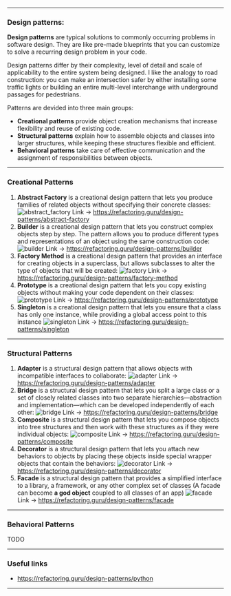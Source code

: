 - - -
### Design patterns:
__Design patterns__ are typical solutions to commonly occurring problems in software design. They are like pre-made blueprints that you can customize to solve a recurring design problem in your code.

Design patterns differ by their complexity, level of detail and scale of applicability to the entire system being designed. I like the analogy to road construction: you can make an intersection safer by either installing some traffic lights or building an entire multi-level interchange with underground passages for pedestrians.

Patterns are devided into three main groups:
- __Creational patterns__ provide object creation mechanisms that increase flexibility and reuse of existing code.
- __Structural patterns__ explain how to assemble objects and classes into larger structures, while keeping these structures flexible and efficient.
- __Behavioral patterns__ take care of effective communication and the assignment of responsibilities between objects.
- - -
### Creational Patterns
1. __Abstract Factory__ is a creational design pattern that lets you produce families of related objects without specifying their concrete classes:
![abstract_factory](/images/design_patterns/abstract_factory.png)
Link -> https://refactoring.guru/design-patterns/abstract-factory
2. __Builder__ is a creational design pattern that lets you construct complex objects step by step. The pattern allows you to produce different types and representations of an object using the same construction code:
![builder](/images/design_patterns/builder.png)
Link -> https://refactoring.guru/design-patterns/builder
3. __Factory Method__ is a creational design pattern that provides an interface for creating objects in a superclass, but allows subclasses to alter the type of objects that will be created:
![factory](/images/design_patterns/factory.png)
Link -> https://refactoring.guru/design-patterns/factory-method
4. __Prototype__ is a creational design pattern that lets you copy existing objects without making your code dependent on their classes:
![prototype](/images/design_patterns/prototype.png)
Link -> https://refactoring.guru/design-patterns/prototype
5. __Singleton__ is a creational design pattern that lets you ensure that a class has only one instance, while providing a global access point to this instance
![singleton](/images/design_patterns/singleton.png)
Link -> https://refactoring.guru/design-patterns/singleton
- - -
### Structural Patterns
1. __Adapter__ is a structural design pattern that allows objects with incompatible interfaces to collaborate:
![adapter](/images/design_patterns/adapter.png)
Link -> https://refactoring.guru/design-patterns/adapter
2. __Bridge__ is a structural design pattern that lets you split a large class or a set of closely related classes into two separate hierarchies—abstraction and implementation—which can be developed independently of each other:
![bridge](/images/design_patterns/bridge.png)
Link -> https://refactoring.guru/design-patterns/bridge
3. __Composite__ is a structural design pattern that lets you compose objects into tree structures and then work with these structures as if they were individual objects:
![composite](/images/design_patterns/composite.png)
Link -> https://refactoring.guru/design-patterns/composite
4. __Decorator__ is a structural design pattern that lets you attach new behaviors to objects by placing these objects inside special wrapper objects that contain the behaviors:
![decorator](/images/design_patterns/decorator.png)
Link -> https://refactoring.guru/design-patterns/decorator
5. __Facade__ is a structural design pattern that provides a simplified interface to a library, a framework, or any other complex set of classes (A facade can become __a god object__ coupled to all classes of an app)
![facade](/images/design_patterns/facade.png)
Link -> https://refactoring.guru/design-patterns/facade
- - -
### Behavioral Patterns
TODO
- - -
### Useful links
- https://refactoring.guru/design-patterns/python
- - -